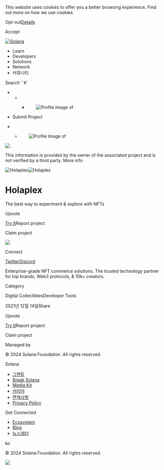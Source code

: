 This website uses cookies to offer you a better browsing experience. Find out
more on how we use cookies.

Opt-out[Details](/ko/privacy-policy#collection-of-information)

Accept

[![Solana](/_next/static/media/logotype.e4df684f.svg)](/ko)

  * Learn
  * Developers
  * Solutions
  * Network
  * 커뮤니티

Search```K`

  *   *   * ![](data:image/svg+xml,%3csvg%20xmlns=%27http://www.w3.org/2000/svg%27%20version=%271.1%27%20width=%2728%27%20height=%2728%27/%3e)![Profile Image of ](/_next/static/media/ecosystem_user.7ebb52fa.svg)

  * Submit Project
  *   * ![](data:image/svg+xml,%3csvg%20xmlns=%27http://www.w3.org/2000/svg%27%20version=%271.1%27%20width=%2728%27%20height=%2728%27/%3e)![Profile Image of ](/_next/static/media/ecosystem_user.7ebb52fa.svg)

![](/_next/image?url=%2F_next%2Fstatic%2Fmedia%2Fhero.631479cd.png&w=3840&q=75)

This information is provided by the owner of the associated project and is not
verified by a third party. More info

![Holaplex](/_next/image?url=%2Fapi%2Fprojectimg%2Fckx6bqmrb012409l3z9v3ot50%3Ftype%3DLOGO&w=3840&q=75)![Holaplex](/_next/image?url=%2Fapi%2Fprojectimg%2Fckx6bqmrb012409l3z9v3ot50%3Ftype%3DLOGO&w=3840&q=75)

# Holaplex

The best way to experiment & explore with NFTs

Upvote

[Try It](https://www.holaplex.com/)Report project

Claim project

![](/api/projectimg/ckx6bqmrb012409l3z9v3ot50?type=IMG&number=0)

Connect

[Twitter](https://twitter.com/holaplex)[Discord](https://discord.com/invite/xGmjwNTTtD)

Enterprise-grade NFT commerce solutions. The trusted technology partner for
top brands, Web3 protocols, & 10k+ creators.

Category

Digital CollectiblesDeveloper Tools

2021년 12월 14일Share

Upvote

[Try It](https://www.holaplex.com/)Report project

Claim project

Managed by

[](/ko)

[](/youtube)[](/twitter)[](/discord)[](/reddit)[](/github)[](/telegram)

© 2024 Solana Foundation. All rights reserved.

Solana

  * [그랜트](https://solana.org/grants)
  * [Break Solana](https://break.solana.com/)
  * [Media Kit](/ko/branding)
  * [커리어](https://jobs.solana.com/)
  * [면책사항](/ko/tos)
  * [Privacy Policy](/ko/privacy-policy)

Get Connected

  * [Ecosystem](/ko/ecosystem)
  * [Blog](/ko/news)
  * [뉴스레터](/ko/newsletter)

ko

© 2024 Solana Foundation. All rights reserved.

![](/api/projectimg/ckx6bqmrb012409l3z9v3ot50?type=IMG&number=0)

